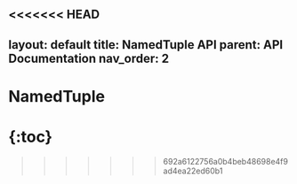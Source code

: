 <<<<<<< HEAD
---
layout: default
title: NamedTuple API
parent: API Documentation
nav_order: 2
---

# NamedTuple

{:toc}
=======
>>>>>>> 692a6122756a0b4beb48698e4f9ad4ea22ed60b1
